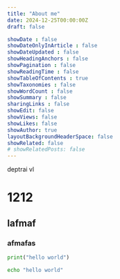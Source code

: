 ```yaml
---
title: "About me"
date: 2024-12-25T00:00:00Z
draft: false

showDate : false
showDateOnlyInArticle : false
showDateUpdated : false
showHeadingAnchors : false
showPagination : false
showReadingTime : false
showTableOfContents : true
showTaxonomies : false 
showWordCount : false
showSummary : false
sharingLinks : false
showEdit: false
showViews: false
showLikes: false
showAuthor: true
layoutBackgroundHeaderSpace: false
showRelated: false
# showRelatedPosts: false
---
```


deptrai vl

# 1212

## lafmaf


### afmafas



```python
print("hello world")
```

```bash
echo "hello world"
```

